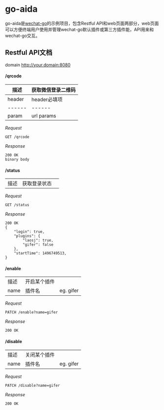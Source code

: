 # go-aida
go-aida是[wechat-go](http://github.com/songtianyi/wechat-go)的示例项目，包含Restful API和web页面两部分，web页面可以方便终端用户使用并管理wechat-go默认插件或第三方插件能，API用来和wechat-go交互。

## Restful API文档
domain http://your.domain:8080

#### /qrcode

| 描述 | 获取微信登录二维码 |
|------| ------ |
| header | header必填项 |
|------| ------ |
| param | url params|


_Request_
```
GET /qrcode
```
_Response_
```
200 OK
binary body
```

#### /status
||||
|------| ------ | ------ |
| 描述 | 获取登录状态|

_Request_
```
GET /status
```
_Response_
```
200 OK
{
	"login": true,
	"plugins": {
		"laosj": true,
		"gifer": false
    },
	"startTime": 1496749513,
}
```

#### /enable
||||
|------| ------ | ------ |
| 描述 | 开启某个插件|
| name | 插件名 | eg. gifer|

_Request_
```
PATCH /enable?name=gifer
```

_Response_
```
200 OK
```

#### /disable
||||
|------| ------ | ------ |
| 描述 | 关闭某个插件|
| name | 插件名 | eg. gifer|

_Request_
```
PATCH /disable?name=gifer
```
_Response_
```
200 OK
```


